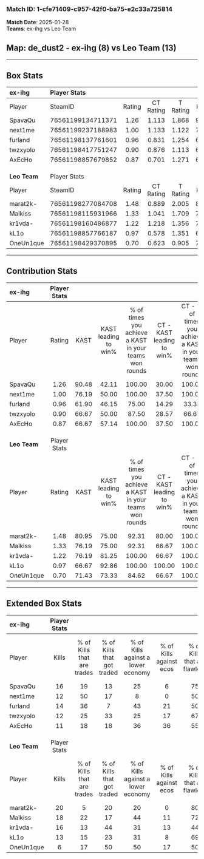 ### Match ID: 1-cfe71409-c957-42f0-ba75-e2c33a725814  
**Match Date**: 2025-01-28  
**Teams**: ex-ihg vs Leo Team  

## **Map**: de_dust2 - ex-ihg (8) vs Leo Team (13)  
---  

## Box Stats  

| **ex-ihg**   | Player Stats      |        |           |          |       |       |       |         |        |      |     |
| :- | :- | :-: | :-: | :-: | :-: | :-: | :-: | :-: | :-: | :-: | :-: |
| Player       | SteamID           | Rating | CT Rating | T Rating | KAST  |  ADR  | Kills | Assists | Deaths | K/D  | HS% |
| SpavaQu      | 76561199134711371 |  1.26  |   1.113   |  1.868   | 90.48 | 82.3  |  16   |    4    |   16   | 1.00 | 50  |
| next1me      | 76561199237188983 |  1.00  |   1.133   |  1.122   | 76.19 | 77.0  |  12   |    5    |   15   | 0.80 | 50  |
| furland      | 76561198137761601 |  0.96  |   0.831   |  1.254   | 61.90 | 71.2  |  14   |    4    |   15   | 0.93 | 42  |
| twzxyolo     | 76561198417751247 |  0.90  |   0.876   |  1.113   | 66.67 | 69.0  |  12   |    4    |   15   | 0.80 | 41  |
| AxEcHo       | 76561198857679852 |  0.87  |   0.701   |  1.271   | 66.67 | 58.9  |  11   |    2    |   13   | 0.85 | 63  |
|              |                   |        |           |          |       |       |       |         |        |      |     |
|              |                   |        |           |          |       |       |       |         |        |      |     |
|              |                   |        |           |          |       |       |       |         |        |      |     |
| **Leo Team** | Player Stats      |        |           |          |       |       |       |         |        |      |     |
| Player       | SteamID           | Rating | CT Rating | T Rating | KAST  |  ADR  | Kills | Assists | Deaths | K/D  | HS% |
| marat2k-     | 76561198277084708 |  1.48  |   0.889   |  2.005   | 80.95 | 109.8 |  20   |    2    |   14   | 1.43 | 65  |
| Malkiss      | 76561198115931966 |  1.33  |   1.041   |  1.709   | 76.19 | 84.7  |  18   |    0    |   12   | 1.50 | 22  |
| kr1vda-      | 76561198160486877 |  1.22  |   1.218   |  1.356   | 76.19 | 74.8  |  16   |    2    |   12   | 1.33 | 62  |
| kL1o         | 76561198857766187 |  0.97  |   0.578   |  1.351   | 66.67 | 72.8  |  13   |    7    |   15   | 0.87 | 69  |
| OneUn1que    | 76561198429370895 |  0.70  |   0.623   |  0.905   | 71.43 | 52.1  |   6   |    8    |   13   | 0.46 | 83  |
---  

## Contribution Stats  

| **ex-ihg**   | Player Stats |       |                      |                                                        |                           |                                                             |                          |                                                            |
| :- | :-: | :-: | :-: | :-: | :-: | :-: | :-: | :-: |
| Player       |    Rating    | KAST  | KAST leading to win% | % of times you achieve a KAST in your teams won rounds | CT - KAST leading to win% | CT - % of times you achieve a KAST in your teams won rounds | T - KAST leading to win% | T - % of times you achieve a KAST in your teams won rounds |
| SpavaQu      |     1.26     | 90.48 |        42.11         |                         100.00                         |           30.00           |                           100.00                            |          55.56           |                           100.00                           |
| next1me      |     1.00     | 76.19 |        50.00         |                         100.00                         |           37.50           |                           100.00                            |          62.50           |                           100.00                           |
| furland      |     0.96     | 61.90 |        46.15         |                         75.00                          |           14.29           |                            33.33                            |          83.33           |                           100.00                           |
| twzxyolo     |     0.90     | 66.67 |        50.00         |                         87.50                          |           28.57           |                            66.67                            |          71.43           |                           100.00                           |
| AxEcHo       |     0.87     | 66.67 |        57.14         |                         100.00                         |           37.50           |                           100.00                            |          83.33           |                           100.00                           |
|              |              |       |                      |                                                        |                           |                                                             |                          |                                                            |
|              |              |       |                      |                                                        |                           |                                                             |                          |                                                            |
|              |              |       |                      |                                                        |                           |                                                             |                          |                                                            |
| **Leo Team** | Player Stats |       |                      |                                                        |                           |                                                             |                          |                                                            |
| Player       |    Rating    | KAST  | KAST leading to win% | % of times you achieve a KAST in your teams won rounds | CT - KAST leading to win% | CT - % of times you achieve a KAST in your teams won rounds | T - KAST leading to win% | T - % of times you achieve a KAST in your teams won rounds |
| marat2k-     |     1.48     | 80.95 |        75.00         |                         92.31                          |           80.00           |                           100.00                            |          72.73           |                           88.89                            |
| Malkiss      |     1.33     | 76.19 |        75.00         |                         92.31                          |           66.67           |                           100.00                            |          80.00           |                           88.89                            |
| kr1vda-      |     1.22     | 76.19 |        81.25         |                         100.00                         |           66.67           |                           100.00                            |          90.00           |                           100.00                           |
| kL1o         |     0.97     | 66.67 |        92.86         |                         100.00                         |          100.00           |                           100.00                            |          90.00           |                           100.00                           |
| OneUn1que    |     0.70     | 71.43 |        73.33         |                         84.62                          |           66.67           |                           100.00                            |          77.78           |                           77.78                            |
---  

## Extended Box Stats  

| **ex-ihg**   | Player Stats |                            |                            |                                    |                         |                              |                                 |        |                             |                                     |                          |                               |                            |
| :- | :-: | :-: | :-: | :-: | :-: | :-: | :-: | :-: | :-: | :-: | :-: | :-: | :-: |
| Player       |    Kills     | % of Kills that are trades | % of Kills that got traded | % of Kills against a lower economy | % of Kills against ecos | % of Kills that are flawless | % of Kills that are close duels | Deaths | % of Deaths that get traded | % of Deaths against a lower economy | % of Deaths against ecos | % of Deaths that are flawless | % of Deaths that are close |
| SpavaQu      |      16      |             19             |             13             |                 25                 |            6            |              75              |                6                |   16   |             44              |                  6                  |            0             |              75               |             0              |
| next1me      |      12      |             50             |             17             |                 8                  |            0            |              50              |               25                |   15   |             33              |                 13                  |            7             |              67               |             13             |
| furland      |      14      |             36             |             7              |                 43                 |           21            |              50              |                7                |   15   |             13              |                  7                  |            0             |              80               |             0              |
| twzxyolo     |      12      |             25             |             33             |                 25                 |           17            |              67              |                8                |   15   |             20              |                 13                  |            0             |              40               |             13             |
| AxEcHo       |      11      |             18             |             18             |                 36                 |           36            |              55              |                0                |   13   |             23              |                  8                  |            0             |              54               |             0              |
|              |              |                            |                            |                                    |                         |                              |                                 |        |                             |                                     |                          |                               |                            |
|              |              |                            |                            |                                    |                         |                              |                                 |        |                             |                                     |                          |                               |                            |
|              |              |                            |                            |                                    |                         |                              |                                 |        |                             |                                     |                          |                               |                            |
| **Leo Team** | Player Stats |                            |                            |                                    |                         |                              |                                 |        |                             |                                     |                          |                               |                            |
| Player       |    Kills     | % of Kills that are trades | % of Kills that got traded | % of Kills against a lower economy | % of Kills against ecos | % of Kills that are flawless | % of Kills that are close duels | Deaths | % of Deaths that get traded | % of Deaths against a lower economy | % of Deaths against ecos | % of Deaths that are flawless | % of Deaths that are close |
| marat2k-     |      20      |             5              |             20             |                 20                 |            0            |              80              |                5                |   14   |             21              |                 14                  |            0             |              43               |             21             |
| Malkiss      |      18      |             22             |             17             |                 44                 |           11            |              72              |                0                |   12   |              0              |                 17                  |            0             |              75               |             0              |
| kr1vda-      |      16      |             13             |             44             |                 31                 |           13            |              44              |               13                |   12   |             25              |                 25                  |            8             |              50               |             8              |
| kL1o         |      13      |             15             |             23             |                 31                 |            8            |              69              |                0                |   15   |             13              |                 20                  |            0             |              67               |             0              |
| OneUn1que    |      6       |             17             |             50             |                 50                 |           17            |              50              |               17                |   13   |             23              |                 23                  |            8             |              69               |             15             |
